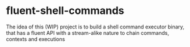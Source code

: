 # fluent-shell-commands
The idea of this (WIP) project is to build a shell command executor binary, that has a fluent API with a stream-alike nature to chain commands, contexts and executions

